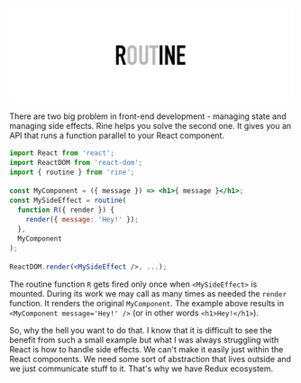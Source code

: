 ![Rine logo](./assets/logo.jpg)

There are two big problem in front-end development - managing state and managing side effects. Rine helps you solve the second one. It gives you an API that runs a function parallel to your React component.

```jsx
import React from 'react';
import ReactDOM from 'react-dom';
import { routine } from 'rine';

const MyComponent = ({ message }) => <h1>{ message }</h1>;
const MySideEffect = routine(
  function R({ render }) {
    render({ message: 'Hey!' });
  },
  MyComponent
);

ReactDOM.render(<MySideEffect />, ...);
```

The routine function `R` gets fired only once when `<MySideEffect>` is mounted. During its work we may call as many times as needed the `render` function. It renders the original `MyComponent`. The example above results in `<MyComponent message='Hey!' />` (or in other words `<h1>Hey!</h1>`).

So, why the hell you want to do that. I know that it is difficult to see the benefit from such a small example but what I was always struggling with React is how to handle side effects. We can't make it easily just within the React components. We need some sort of abstraction that lives outside and we just communicate stuff to it. That's why we have Redux ecosystem.